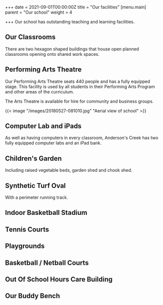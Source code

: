 +++
date = 2021-09-01T00:00:00Z
title = "Our facilities"
[menu.main]
parent = "Our school"
weight = 4

+++
Our school has outstanding teaching and learning facilities.

## Our Classrooms

There are two hexagon shaped buildings that house open planned classrooms opening onto shared work spaces.

## Performing Arts Theatre

Our Performing Arts Theatre seats 440 people and has a fully equipped stage. This facility is used by all students in their Performing Arts Program and other areas of the curriculum.

The Arts Theatre is available for hire for community and business groups.

{{< image "/images/20180527-081010.jpg" "Aerial view of school" >}}

## Computer Lab and iPads

As well as having computers in every classroom, Anderson's Creek has two fully equipped computer labs and an iPad bank.

## Children's Garden

Including raised vegetable beds, garden shed and chook shed.

## Synthetic Turf Oval

With a perimeter running track.

## Indoor Basketball Stadium

## Tennis Courts

## Playgrounds

## Basketball / Netball Courts

## Out Of School Hours Care Building

## Our Buddy Bench